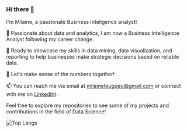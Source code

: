 ### Hi there 👋

I'm Milaine, a passionate Business Inteligence analyst!

🔭 Passionate about data and analytics, I am now a Business Intelligence Analyst following my career change. 

🌱 Ready to showcase my skills in data mining, data visualization, and reporting to help businesses make strategic decisions based on reliable data. 

💬 Let's make sense of the numbers together! 

📫 You can reach me via email at [milaineteugueu@gmail.com](milaineteugueu@gmail.com) or connect with me on [LinkedIn](https://www.linkedin.com/in/milaine-guiagaing-424118149/)).


Feel free to explore my repositories to see some of my projects and contributions in the field of Data Science!

![Top Langs](https://github-readme-stats.vercel.app/api/top-langs/?username=anismhaddouche&langs_count=8)
